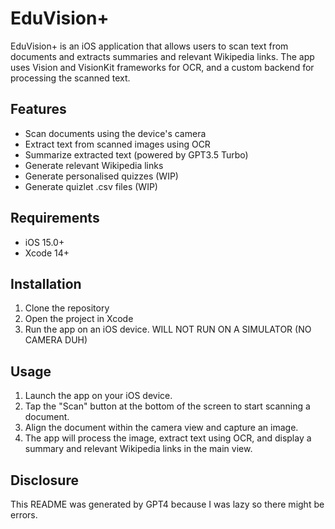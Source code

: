 # EduVision+

EduVision+ is an iOS application that allows users to scan text from documents and extracts summaries and relevant Wikipedia links. The app uses Vision and VisionKit frameworks for OCR, and a custom backend for processing the scanned text.

## Features

- Scan documents using the device's camera
- Extract text from scanned images using OCR
- Summarize extracted text (powered by GPT3.5 Turbo) 
- Generate relevant Wikipedia links
- Generate personalised quizzes (WIP)
- Generate quizlet .csv files (WIP)

## Requirements

- iOS 15.0+
- Xcode 14+

## Installation

1. Clone the repository
2. Open the project in Xcode 
3. Run the app on an iOS device. WILL NOT RUN ON A SIMULATOR (NO CAMERA DUH) 

## Usage

1. Launch the app on your iOS device.
2. Tap the "Scan" button at the bottom of the screen to start scanning a document.
3. Align the document within the camera view and capture an image.
4. The app will process the image, extract text using OCR, and display a summary and relevant Wikipedia links in the main view.

## Disclosure 
This README was generated by GPT4 because I was lazy so there might be errors. 

